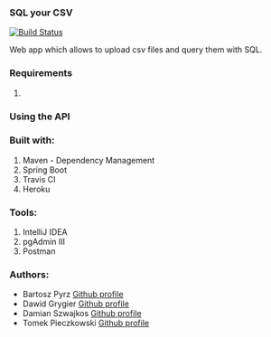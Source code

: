 ### SQL your CSV

[![Build Status](https://travis-ci.org/Czakero/sql-your-csv.svg?branch=dev)](https://travis-ci.org/Czakero/sql-your-csv)

  Web app which allows to upload csv files and query them with SQL.
  
### Requirements
1.

### Using the API



### Built with:
1. Maven - Dependency Management
2. Spring Boot
3. Travis CI
4. Heroku

### Tools:
1. IntelliJ IDEA
2. pgAdmin III
3. Postman

### Authors: 
- Bartosz Pyrz [Github profile](https://github.com/Czakero)
- Dawid Grygier [Github profile](https://github.com/cyan0505)
- Damian Szwajkos [Github profile](https://github.com/Szwajcii)
- Tomek Pieczkowski [Github profile](https://github.com/Pieczkowski)

